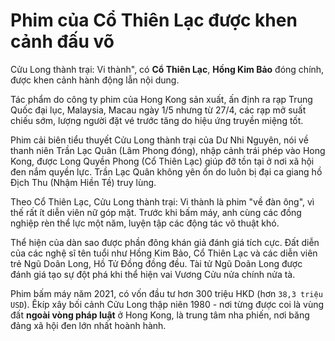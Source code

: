 # Phim của Cổ Thiên Lạc được khen cảnh đấu võ

Cửu Long thành trại: Vi thành", có **Cổ Thiên Lạc**, **Hồng Kim Bảo** đóng chính, được khen cảnh hành động lẫn nội dung.

Tác phẩm do công ty phim của Hong Kong sản xuất, ấn định ra rạp Trung Quốc đại lục, Malaysia, Macau ngày 1/5 nhưng từ 27/4, các rạp mở suất chiếu sớm, lượng người đặt vé trước tăng do hiệu ứng truyền miệng tốt.

Phim cải biên tiểu thuyết Cửu Long thành trại của Dư Nhi Nguyên, nói về thanh niên Trần Lạc Quân (Lâm Phong đóng), nhập cảnh trái phép vào Hong Kong, được Long Quyền Phong (Cổ Thiên Lạc) giúp đỡ tồn tại ở nơi xã hội đen nắm quyền lực. Trần Lạc Quân không yên ổn do luôn bị đại ca giang hồ Địch Thu (Nhậm Hiền Tề) truy lùng.

Theo Cổ Thiên Lạc, Cửu Long thành trại: Vi thành là phim "về đàn ông", vì thế rất ít diễn viên nữ góp mặt. Trước khi bấm máy, anh cùng các đồng nghiệp rèn thể lực một năm, luyện tập các động tác võ thuật khó.

Thể hiện của dàn sao được phần đông khán giả đánh giá tích cực. Đất diễn của các nghệ sĩ tên tuổi như Hồng Kim Bảo, Cổ Thiên Lạc và các diễn viên trẻ Ngũ Doãn Long, Hồ Tử Đồng đồng đều. Tài tử Ngũ Doãn Long được đánh giá tạo sự đột phá khi thể hiện vai Vương Cửu nửa chính nửa tà.

Phim bấm máy năm 2021, có vốn đầu tư hơn 300 triệu HKD (hơn `38,3 triệu USD`). Êkíp xây bối cảnh Cửu Long thập niên 1980 - nơi từng được coi là vùng đất **ngoài vòng pháp luật** ở Hong Kong, là trung tâm nha phiến, nơi băng đảng xã hội đen lớn nhất hoành hành.


